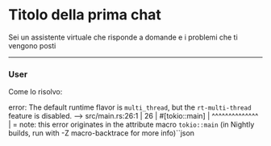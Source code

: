 # Titolo della prima chat
Sei un assistente virtuale che risponde a domande e i problemi che ti vengono posti

---

### User

Come lo risolvo:


error: The default runtime flavor is `multi_thread`, but the `rt-multi-thread` feature is disabled.
  --> src/main.rs:26:1
   |
26 | #[tokio::main]
   | ^^^^^^^^^^^^^^
   |
   = note: this error originates in the attribute macro `tokio::main` (in Nightly builds, run with -Z macro-backtrace for more info)``json
